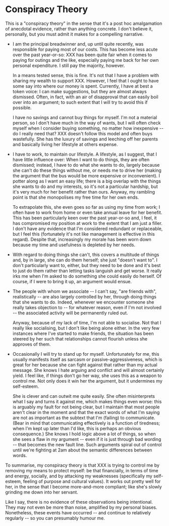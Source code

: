 # Conspiracy Theory

This is a "conspiracy theory" in the sense that it's a post hoc
amalgamation of anecdotal evidence, rather than anything concrete. I
don't believe it, personally, but you must admit it makes for a
compelling narrative.

* I am the principal breadwinner and, up until quite recently, was
  responsible for paying most of our costs. This has become less acute
  over the past year-or-so: XXX has been quite fair when it comes to
  paying for outings and the like, especially paying me back for her own
  personal expenditure. I still pay the majority, however.

  In a means tested sense, this is fine. It's not that I have a problem
  with sharing my wealth to support XXX. However, I feel that I ought to
  have some say into where our money is spent. Currently, I have at best
  a token voice: I can make suggestions, but they are almost always
  dismissed. Often, in fact, with an air of disapproval that can easily
  boil over into an argument; to such extent that I will try to avoid
  this if possible.

  I have no savings and cannot buy things for myself. I'm not a material
  person, so I don't have much in the way of wants, but I will often
  check myself when I consider buying something, no matter how
  inexpensive -- do I really need that? XXX doesn't follow this model
  and often buys wastefully. She has the luxury of savings and leeching
  off her parents and basically living her lifestyle at others expense.

* I have to work, to maintain our lifestyle. A lifestyle, as I suggest,
  that I have little influence over: When I want to do things, they are
  often dismissed; instead, I have to do what she wants to do, largely
  because she can't do these things without me, or needs me to drive her
  (making the argument that the bus would be more expensive or
  inconvenient). I potter along as I want an easy life; there is a big
  overlap with the things she wants to do and my interests, so it's not
  a particular hardship, but it's very much for her benefit rather than
  ours. Anyway, my rambling point is that she monopolises my free time
  for her own ends.

  To extrapolate this, she even goes so far as using my time from work;
  I often have to work from home or even take annual leave for her
  benefit. This has been particularly keen over the past year-or-so and,
  I feel, it has compromised my position at work to the extent that I am
  just a filler. I don't have any evidence that I'm considered redundant
  or replaceable, but I feel this (fortunately it's not like management
  is effective in this regard). Despite that, increasingly my morale has
  been worn down because my time and usefulness is depleted by her
  needs.

* With regard to doing things she can't, this covers a multitude of
  things and, by in large, she can do them herself; she just "doesn't
  want to". I don't particularly want to, either, but they need to be
  done and it's best to just do them rather than letting tasks languish
  and get worse. It really irks me when I'm asked to do something she
  could easily do herself. Of course, if I were to bring it up, an
  argument would ensue.

* The people with whom we associate -- I can't say, "are friends with",
  realistically -- are also largely controlled by her, through doing
  things that she wants to do. Indeed, whenever we encounter someone she
  really takes objection to -- for whatever reason, even if I'm not
  involved -- the associated activity will be permanently ruled out.

  Anyway, because of my lack of time, I'm not able to socialise. Not
  that I really like socialising, but I don't like being alone either.
  In the very few instances where I've started to make friends, the
  situation has been steered by her such that relationships cannot
  flourish unless she approves of them.

* Occasionally I will try to stand up for myself. Unfortunately for me,
  this usually manifests itself as sarcasm or passive-aggressiveness,
  which is great for her because she can fight against that rather than
  my actual message. She knows I hate arguing and conflict and will
  almost certainly yield. I feel like, if things don't go her way, she
  uses this as a weapon to control me. Not only does it win her the
  argument, but it undermines my self-esteem.

  She is clever and can outwit me quite easily. She often misinterprets
  what I say and turns it against me, which makes things even worse:
  this is arguably my fault for not being clear, but I maintain that
  most people aren't clear in the moment and that the exact words of
  what I'm saying are not as important as the subtext that I'm (failing)
  to communicate. (Bear in mind that communicating effectively is a
  function of tiredness; when I'm kept up later than I'd like, this is
  perhaps an obvious consequence.) She knows I hold logic above a lot of
  things, so when she sees a flaw in my argument -- even if it is just
  through bad wording -- that becomes the new fault line. Such arguments
  spiral out of control until we're fighting at 2am about the semantic
  differences between words.

To summarise, my conspiracy theory is that XXX is trying to control me
by removing my means to protect myself: be that financially, in terms of
time and energy, socially, and by attacking my weaknesses (specifically
my self-esteem, feeling of purpose and cultural values). It works out
pretty well for her, in the sense that I become more-and-more compliant;
like she's slowly grinding me down into her servant.

Like I say, there is no evidence of these observations being
intentional. They may not even be more than noise, amplified by my
personal biases. Nonetheless, these events have occurred -- and continue
to relatively regularly -- so you can presumably humour me.
